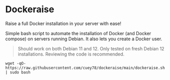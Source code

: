 # Dockeraise
Raise a full Docker installation in your server with ease!

Simple bash script to automate the installation of Docker (and Docker compose) on servers running Debian. 
It also lets you create a Docker user.

> Should work on both Debian 11 and 12. Only tested on fresh Debian 12 installations. Reviewing the code is recommended.

```
wget -qO- https://raw.githubusercontent.com/cuey78/dockeraise/main/dockeraise.sh | sudo bash

```
